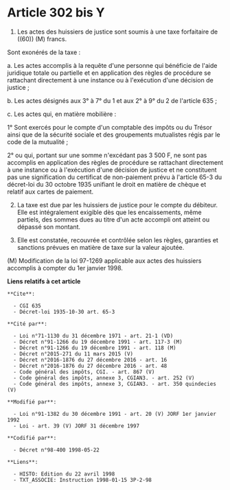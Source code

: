 # Article 302 bis Y

1. Les actes des huissiers de justice sont soumis à une taxe forfaitaire de ((60)) (M) francs.

Sont exonérés de la taxe :

a. Les actes accomplis à la requête d'une personne qui bénéficie de l'aide juridique totale ou partielle et en application
des règles de procédure se rattachant directement à une instance ou à l'exécution d'une décision de justice ;

b. Les actes désignés aux 3° à 7° du 1 et aux 2° à 9° du 2 de l'article 635 ;

c. Les actes qui, en matière mobilière :

1° Sont exercés pour le compte d'un comptable des impôts ou du Trésor ainsi que de la sécurité sociale et des groupements
mutualistes régis par le code de la mutualité ;

2° ou qui, portant sur une somme n'excédant pas 3 500 F, ne sont pas accomplis en application des règles de procédure se
rattachant directement à une instance ou à l'exécution d'une décision de justice et ne constituent pas une signification du
certificat de non-paiement prévu à l'article 65-3 du décret-loi du 30 octobre 1935 unifiant le droit en matière de chèque et
relatif aux cartes de paiement.

2. La taxe est due par les huissiers de justice pour le compte du débiteur. Elle est intégralement exigible dès que les
encaissements, même partiels, des sommes dues au titre d'un acte accompli ont atteint ou dépassé son montant.

3. Elle est constatée, recouvrée et contrôlée selon les règles, garanties et sanctions prévues en matière de taxe sur la
valeur ajoutée.

(M) Modification de la loi 97-1269 applicable aux actes des huissiers accomplis à compter du 1er janvier 1998.

**Liens relatifs à cet article**

	**Cite**:

	  - CGI 635
	  - Décret-loi 1935-10-30 art. 65-3

	**Cité par**:

	  - Loi n°71-1130 du 31 décembre 1971 - art. 21-1 (VD)
	  - Décret n°91-1266 du 19 décembre 1991 - art. 117-3 (M)
	  - Décret n°91-1266 du 19 décembre 1991 - art. 118 (M)
	  - Décret n°2015-271 du 11 mars 2015 (V)
	  - Décret n°2016-1876 du 27 décembre 2016 - art. 16
	  - Décret n°2016-1876 du 27 décembre 2016 - art. 48
	  - Code général des impôts, CGI. - art. 867 (V)
	  - Code général des impôts, annexe 3, CGIAN3. - art. 252 (V)
	  - Code général des impôts, annexe 3, CGIAN3. - art. 350 quindecies (V)

	**Modifié par**:

	  - Loi n°91-1382 du 30 décembre 1991 - art. 20 (V) JORF 1er janvier 1992
	  - Loi - art. 39 (V) JORF 31 décembre 1997

	**Codifié par**:

	  - Décret n°98-400 1998-05-22

	**Liens**:

	  - HISTO: Edition du 22 avril 1998
	  - TXT_ASSOCIE: Instruction 1998-01-15 3P-2-98
